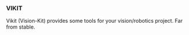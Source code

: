 ### VIKIT

Vikit (Vision-Kit) provides some tools for your vision/robotics project.
Far from stable.
